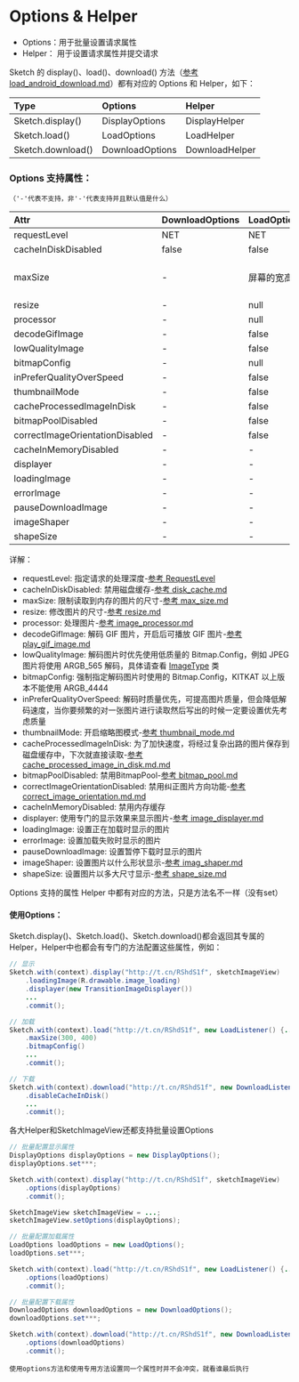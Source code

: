 # Options & Helper

* Options：用于批量设置请求属性
* Helper： 用于设置请求属性并提交请求

Sketch 的 display()、load()、download() 方法（[参考 load_android_download.md]）都有对应的 Options 和 Helper，如下：

|Type|Options|Helper|
|:---|:---|:---|
|Sketch.display()|DisplayOptions|DisplayHelper|
|Sketch.load()|LoadOptions|LoadHelper|
|Sketch.download()|DownloadOptions|DownloadHelper|

### Options 支持属性：

`（'-'代表不支持，非'-'代表支持并且默认值是什么）`

|Attr|DownloadOptions|LoadOptions|DisplayOptions|
|:---|:---|:---|:---|
|requestLevel|NET|NET|NET|
|cacheInDiskDisabled|false|false|false|
|maxSize|-|屏幕的宽高|优先考虑ImageView的layout_width和layout_height|
|resize|-|null|null|
|processor|-|null|null|
|decodeGifImage|-|false|false|
|lowQualityImage|-|false|false|
|bitmapConfig|-|null|null|
|inPreferQualityOverSpeed|-|false|false|
|thumbnailMode|-|false|false|
|cacheProcessedImageInDisk|-|false|false|
|bitmapPoolDisabled|-|false|false|
|correctImageOrientationDisabled|-|false|false|
|cacheInMemoryDisabled|-|-|false|
|displayer|-|-|DefaultImageDisplayer|
|loadingImage|-|-|null|
|errorImage|-|-|null|
|pauseDownloadImage|-|-|null|
|imageShaper|-|-|null|
|shapeSize|-|-|null|

详解：

* requestLevel: 指定请求的处理深度-[参考 RequestLevel]
* cacheInDiskDisabled: 禁用磁盘缓存-[参考 disk_cache.md]
* maxSize: 限制读取到内存的图片的尺寸-[参考 max_size.md]
* resize: 修改图片的尺寸-[参考 resize.md]
* processor: 处理图片-[参考 image_processor.md]
* decodeGifImage: 解码 GIF 图片，开启后可播放 GIF 图片-[参考 play_gif_image.md]
* lowQualityImage: 解码图片时优先使用低质量的 Bitmap.Config，例如 JPEG 图片将使用 ARGB_565 解码，具体请查看 [ImageType] 类
* bitmapConfig: 强制指定解码图片时使用的 Bitmap.Config，KITKAT 以上版本不能使用 ARGB_4444
* inPreferQualityOverSpeed: 解码时质量优先，可提高图片质量，但会降低解码速度，当你要频繁的对一张图片进行读取然后写出的时候一定要设置优先考虑质量
* thumbnailMode: 开启缩略图模式-[参考 thumbnail_mode.md]
* cacheProcessedImageInDisk: 为了加快速度，将经过复杂出路的图片保存到磁盘缓存中，下次就直接读取-[参考 cache_processed_image_in_disk.md.md]
* bitmapPoolDisabled: 禁用BitmapPool-[参考 bitmap_pool.md]
* correctImageOrientationDisabled: 禁用纠正图片方向功能-[参考 correct_image_orientation.md.md]
* cacheInMemoryDisabled: 禁用内存缓存
* displayer: 使用专门的显示效果来显示图片-[参考 image_displayer.md]
* loadingImage: 设置正在加载时显示的图片
* errorImage: 设置加载失败时显示的图片
* pauseDownloadImage: 设置暂停下载时显示的图片
* imageShaper: 设置图片以什么形状显示-[参考 imag_shaper.md]
* shapeSize: 设置图片以多大尺寸显示-[参考 shape_size.md]

Options 支持的属性 Helper 中都有对应的方法，只是方法名不一样（没有set）

#### 使用Options：

Sketch.display()、Sketch.load()、Sketch.download()都会返回其专属的Helper，Helper中也都会有专门的方法配置这些属性，例如：

```java
// 显示
Sketch.with(context).display("http://t.cn/RShdS1f", sketchImageView)
	.loadingImage(R.drawable.image_loading)
	.displayer(new TransitionImageDisplayer())
	...
	.commit();

// 加载
Sketch.with(context).load("http://t.cn/RShdS1f", new LoadListener() {...})
	.maxSize(300, 400)
	.bitmapConfig()
	...
	.commit();

// 下载
Sketch.with(context).download("http://t.cn/RShdS1f", new DownloadListener(){...})
	.disableCacheInDisk()
	...
	.commit();
```

各大Helper和SketchImageView还都支持批量设置Options

```java
// 批量配置显示属性
DisplayOptions displayOptions = new DisplayOptions();
displayOptions.set***;

Sketch.with(context).display("http://t.cn/RShdS1f", sketchImageView)
	.options(displayOptions)
	.commit();

SketchImageView sketchImageView = ...;
sketchImageView.setOptions(displayOptions);

// 批量配置加载属性
LoadOptions loadOptions = new LoadOptions();
loadOptions.set***;

Sketch.with(context).load("http://t.cn/RShdS1f", new LoadListener() {...})
	.options(loadOptions)
	.commit();

// 批量配置下载属性
DownloadOptions downloadOptions = new DownloadOptions();
downloadOptions.set***;

Sketch.with(context).download("http://t.cn/RShdS1f", new DownloadListener(){...})
	.options(downloadOptions)
	.commit();
```

``使用options方法和使用专用方法设置同一个属性时并不会冲突，就看谁最后执行``

[参考 RequestLevel]: ../../sketch/src/main/java/com/xiaopan/sketch/request/RequestLevel.java
[参考 load_android_download.md]: load_android_download.md
[参考 disk_cache.md]: disk_cache.md
[参考 thumbnail_mode.md]: thumbnail_mode.md
[ImageType]: ../../sketch/src/main/java/com/xiaopan/sketch/decode/ImageType.java
[参考 max_size.md]: max_size.md
[参考 resize.md]: resize.md
[参考 image_processor.md]: image_processor.md
[参考 play_gif_image.md]: play_gif_image.md
[参考 cache_processed_image_in_disk.md.md]: cache_processed_image_in_disk.md.md
[参考 bitmap_pool.md]: bitmap_pool.md
[参考 correct_image_orientation.md.md]: correct_image_orientation.md.md
[参考 image_displayer.md]: image_displayer.md
[参考 imag_shaper.md]: imag_shaper.md
[参考 shape_size.md]: shape_size.md
